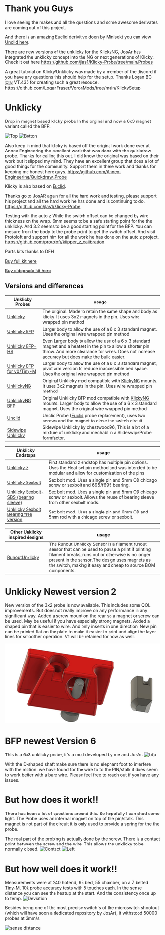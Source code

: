 # Thank you Guys 
I love seeing the makes and all the questions and some awesome derivates are coming out of this project. 

And there is an amazing Euclid derivitive doen by Minisekt you can view [Unclid here](https://github.com/Minsekt/unclid).

There are new versions of the unklicky for the KlickyNG, JosAr has integrated the unklicky concept into the NG or next generations of Klicky. Check it out here https://github.com/jlas1/Klicky-Probe/tree/main/Probes

A great tutorial on Klicky/Unklicky was made by a member of the discord if you have any questions this should help for the setup. Thanks Logan BC 🇨🇦 VT.435 for creating such a great resouce. https://github.com/LoganFraser/VoronMods/tree/main/KlickySetup


# Unklicky

Drop in magnet based klicky probe In the orginal and now a 6x3 magnet variant called the BFP. 

![Top](https://github.com/majarspeed/Unklicky/raw/main/pictures/topview.png "Top")
![Botton](https://github.com/majarspeed/Unklicky/raw/main/pictures/Bottomview.png "Bottom")

Also keep in mind that klicky is based off the original work done over at Annex Engineering the excellent work that was done with the quickdraw probe. 
Thanks for calling this out. I did know the original was based on their work but it slipped my mind. They have an excellent group that does a lot of good things for the community. Support them in there work and thanks for keeping me honest here guys. 
https://github.com/Annex-Engineering/Quickdraw_Probe

Klicky is also based on [Euclid](https://www.euclidprobe.com/).

Thanks go to JosAR again for all the hard work and testing, please support his project and all the hard work he has done and is continuing to do. 
https://github.com/jlas1/Klicky-Probe

Testing with the auto z
While the switch offset can be changed by wire thickness on the wrap. 6mm seems to be a safe starting point for the the unklicky. And 3.2 seems to be a good starting point for the BFP. You can mesure from the body to the probe point to get the switch offset. And visit Protoloft and support him for all the work he has done on the auto z project. https://github.com/protoloft/klipper_z_calibration 


Parts kits thanks to DFH

[Buy full kit here](https://deepfriedhero.in/products/unklicky-full-kit-by-dustinspeed?_pos=1&_psq=unkl&_ss=e&_v=1.0&aff=8 "Full Unklicky Kit")

[Buy sidegrade kit here](https://deepfriedhero.in/products/unklicky-sidegrade-kit-by-dustinspeed?_pos=2&_sid=d0a66cc6e&_ss=r&aff=8 "Sidegrade Unklicky Kit")


## Versions and differences 
| Unklicky Probes | usage |
| ------ | ------ |
| [Unklicky](./Unklicky_Probes/Unklicky) | The original. Made to retain the same shape and body as klicky. It uses 3x2 magnets in the pin. Uses wire wrapped pin method |
| [Unklicky BFP](./Unklicky_Probes/BFP) | Larger body to allow the use of a 6 x 3 standard magnet. Uses the original wire wrapped pin method |
| [Unklicky BFP-HS](./Unklicky_Probes/BFP-HS) | Even Larger body to allow the use of a 6 x 3 standard magnet and a heatset in the pin to allow a shorter pin throw. And more clearance for wires. Does not increase accuracy but does make the build easier. |
| [Unklicky BFP for v0/Tiny-M](https://github.com/jlas1/Klicky-Probe/tree/main/Probes/Unklicky) | Larger body to allow the use of a 6 x 3 standard magnet, pivot arm version to reduce inaccessible bed space. Uses the original wire wrapped pin method |
| [UnklickyNG](https://github.com/jlas1/Klicky-Probe/tree/main/Probes/UnklickyNG) | Original Unklicky mod compatible with [KlickyNG](https://github.com/jlas1/Klicky-Probe/tree/main/Probes#klickyng) mounts. It uses 3x2 magnets in the pin. Uses wire wrapped pin method |
| [UnklickyNG BFP](https://github.com/jlas1/Klicky-Probe/tree/main/Probes/UnklickyNG) | Original Unklicky BFP mod compatible with [KlickyNG](https://github.com/jlas1/Klicky-Probe/tree/main/Probes#klickyng) mounts. Larger body to allow the use of a 6 x 3 standard magnet. Uses the original wire wrapped pin method |
| [Unclid](https://github.com/Minsekt/unclid) | Unclid Probe ([Euclid](https://www.euclidprobe.com/) probe replacement), uses two screws and the magnet to close the switch circuit |
| [Sidewipe Unklicky](https://github.com/chestwood96/SlideSwipe/tree/master/Experimental/UnklickySlideSwipe(better%20name%20pending)) | Sidewipe Unklicky by chestwood96, This is a bit of a mixture of unklicky and mechabl in a SlideswipeProbe formfactor.  |

| Unklicky Endstops                                            | usage                                                        |
| ------------------------------------------------------------ | ------------------------------------------------------------ |
| [Unklicky Z](./Unklicky_Endstops/Unklicky_z)                 | First standard z endstop has multiple pin options. Uses the Heat set pin method and was intended to be modular and allow for customization of the pins |
| [Unklicky Sexbolt](./Unklicky_Endstops/Unklicky_SexBolt)     | Sex bolt mod. Uses a single pin and 5mm OD chicago screw or sexbolt and 695/f695 bearing. |
| [Unklicky Sexbolt-SBS (bearing sleeve)](./Unklicky_Endstops/Unklicky_SexBolt) | Sex bolt mod. Uses a single pin and 5mm OD chicago screw or sexbolt. Allows the reuse of bearing sleeve from other sexbolt mods. |
| [Unklicky Sexbolt Bearing free version](./Unklicky_Endstops/Unklicky_SexBolt) | Sex bolt mod. Uses a single pin and 6mm OD and 5mm rod with a chicago screw or sexbolt. |

| Other Unklicky inspired designs                              | usage                                                        |
| ------------------------------------------------------------ | ------------------------------------------------------------ |
| [RunoutUnklicky](https://github.com/waytotheweb/voron/tree/main/general/RunoutUnklicky) | The Runout UnKlicky Sensor is a filament runout sensor that can be used to pause a print if printing filament breaks, runs out or otherwise is no longer present in the sensor.The design uses magnets as the switch, making it easy and cheap to source BOM components. |

# Unklicky Newest version 2
New version of the 3x2 probe is now available. This includes some QOL improvements. But does not really improve on any performance in any significant way. 
Added a screw mount on the rear so a magnet or screw can be used. May be useful if you have especially strong magnets.
Added a shaped pin that is easier to wire. And only inserts in one direction. 
New pin can be printed flat on the plate to make it easier to print and align the layer lines for smoother operation. 
V1 will be retained for now as well.


![V2 3x2](https://github.com/majarspeed/Unklicky/raw/main/pictures/3x2NP3.jpg "V2 3x2")

# BFP newest Version 6

This is a 6x3 unklicky probe, it's a mod developed by me and JosAr.
![bfp](https://github.com/majarspeed/Unklicky/raw/main/pictures/BFP.jpg "BFP")

With the D-shaped shaft make sure there is no elephant foot to interfere with the motion. 
we have found for the wire to to the PIN/stalk it does seem to work better with a bare wire. 
Please feel free to reach out if you have any issues. 


# But how does it work!! 
There has been a lot of questions around this. So hopefully I can shed some light. 
The Probe uses an internal magnet on top of the pin/stalk. This magnet is not part of the circuit it is only used to provide a spring for the the probe. 

The real part of the probing is actually done by the screw. 
There is a contact point between the screw and the wire. This allows the unklicky to be normally closed. 
![Contact](https://github.com/majarspeed/Unklicky/raw/main/pictures/BFPContact.png "Contact")
![Left](https://github.com/majarspeed/Unklicky/raw/main/pictures/BFPIL.png "Left")

# But how well does it work!! 

Measurements were at 240 hotend, 95 bed, 55 chamber, on a Z belted [Tiny-M](https://github.com/gsl12/Tiny-M).
10k probe accuracy tests with 5 touches each. 
In the sense distance you can see the heatup at the start. And the consistency once up to temp.
![Deviation](https://github.com/majarspeed/Unklicky/raw/main/pictures/std%20deviation.png "Deviation")

Besides being one of the most precise switch's of the microswitch shootout (which will have soon a dedicated repository by JosAr), it withstood 50000 probes at 3mm/s

![sense distance](https://github.com/majarspeed/Unklicky/raw/main/pictures/Probe%20sense%20distance.png "sense distance")

































